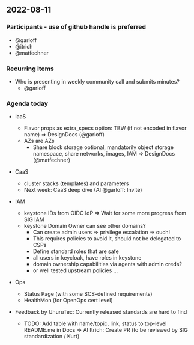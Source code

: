 ## 2022-08-11

### Participants - use of github handle is preferred
* @garloff
* @itrich
* @matfechner

### Recurring items
* Who is presenting in weekly community call and submits minutes?
  * @garloff

### Agenda today
* IaaS
  * Flavor props as extra_specs option: TBW (if not encoded in flavor name)
  => DesignDocs (@garloff)
  * AZs are AZs
    * Share block storage optional, mandatorily object storage namespace, share networks, images, IAM
  => DesignDocs (@matfechner)

* CaaS
  * cluster stacks (templates) and parameters
  * Next week: CaaS deep dive (AI @garloff: Invite)
* IAM
  * keystone IDs from OIDC IdP
  => Wait for some more progress from SIG IAM
  * keystone Domain Owner can see other domains?
    * Can create admin users => privilege escalation => ouch!
    * This requires policies to avoid it, should not be delegated to CSPs
    * Define standard roles that are safe
    * all users in keycloak, have roles in keystone
    * domain ownership capabilities via agents with admin creds?
    * or well tested upstream policies ...
* Ops
  * Status Page (with some SCS-defined requirements)
  * HealthMon (for OpenOps cert level)
* Feedback by UhuruTec: Currently released standards are hard to find
  * TODO: Add table with name/topic, link, status to top-level README.me in Docs
  => AI Itrich: Create PR (to be reviewed by SIG standardization / Kurt)

